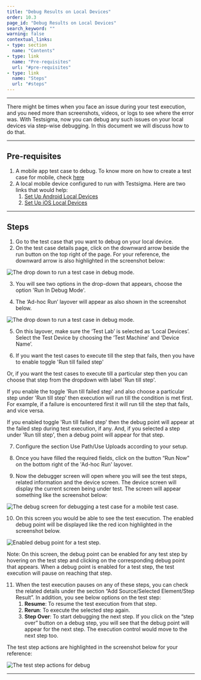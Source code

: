 ```yaml
---
title: "Debug Results on Local Devices"
order: 10.3
page_id: "Debug Results on Local Devices"
search_keyword: ""
warning: false
contextual_links:
- type: section
  name: "Contents"
- type: link
  name: "Pre-requisites"
  url: "#pre-requisites"
- type: link
  name: "Steps"
  url: "#steps"
---
```


---

There might be times when you face an issue during your test execution, and you need more than screenshots, videos, or logs to see where the error was. With Testsigma, now you can debug any such issues on your local devices via step-wise debugging. In this document we will discuss how to do that.

---

## **Pre-requisites**

1. A mobile app test case to debug. To know more on how to create a test case for mobile, check [here](https://testsigma.com/docs/test-cases/manage/add-edit-delete/)
2. A local mobile device configured to run with Testsigma. Here are two links that would help:
    1. [Set Up Android Local Devices](https://testsigma.com/docs/agent/connect-android-local-devices/)
    2. [Set Up iOS Local Devices](https://testsigma.com/docs/agent/connect-ios-local-devices/)

---

## **Steps**

1. Go to the test case that you want to debug on your local device.
2. On the test case details page, click on the downward arrow beside the run button on the top right of the page. For your reference, the downward arrow is also highlighted in the screenshot below:

![The drop down to run a test case in debug mode.](https://s3.amazonaws.com/static-docs.testsigma.com/new_images/debugging/results-on-local-devices/run-debug-mode-dropdown-button.png)

3. You will see two options in the drop-down that appears, choose the option 'Run In Debug Mode'.

4. The ‘Ad-hoc Run’ layover will appear as also shown in the screenshot below.

![The drop down to run a test case in debug mode.](https://s3.amazonaws.com/static-docs.testsigma.com/new_images/debugging/results-on-local-devices/ad-hoc-run-layover-debug-mode.png)

5. On this layover, make sure the ‘Test Lab’ is selected as ‘Local Devices’. Select the Test Device by choosing the ‘Test Machine’ and ‘Device Name’.

6. If you want the test cases to execute till the step that fails, then you have to enable toggle 'Run till failed step' 

Or, if you want the test cases to execute till a particular step then you can choose that step from the dropdown with label 'Run till step'. 

If you enable the toggle 'Run till failed step' and also choose a particular step under 'Run till step' then execution will run till the condition is met first. For example, if a failure is encountered first it will run till the step that fails, and vice versa. 

If you enabled toggle 'Run till failed step' then the debug point will appear at the failed step during test execution, if any.  And, if you selected a step under 'Run till step', then a debug point will appear for that step. 

7. Configure the section Use Path/Use Uploads according to your setup.

8. Once you have filled the required fields, click on the button “Run Now” on the bottom right of the 'Ad-hoc Run' layover.

9. Now the debugger screen will open where you will see the test steps, related information and the device screen. The device screen will display the current screen being under test. The screen will appear something like the screenshot below:

![The debug screen for debugging a test case for a mobile test case.](https://s3.amazonaws.com/static-docs.testsigma.com/new_images/debugging/results-on-local-devices/debugger-screen-mobile.png)

10. On this screen you would be able to see the test execution. The enabled debug point will be displayed like the red icon highlighted in the screenshot below.

![Enabled debug point for a test step.](https://s3.amazonaws.com/static-docs.testsigma.com/new_images/debugging/results-on-local-devices/enabled-debug-point.png)

Note: On this screen, the debug point can be enabled for any test step by hovering on the test step and clicking on the corresponding debug point that appears. When a debug point is enabled for a test step, the test execution will pause on reaching that step. 

11. When the test execution pauses on any of these steps, you can check the related details under the section “Add Source/Selected Element/Step Result”. In addition, you see below options on the test step:
	1. **Resume**: To resume the test execution from that step.
	2. **Rerun**: To execute the selected step again.
	3. **Step Over**: To start debugging the next step. If you click on the “step over” button on a debug step, you will see that the debug point will appear for the next step. The execution control would move to the next step too.

The test step actions are highlighted in the screenshot below for your reference:

![The test step actions for debug](https://s3.amazonaws.com/static-docs.testsigma.com/new_images/debugging/results-on-local-devices/debug-test-step-actions.png)

---



